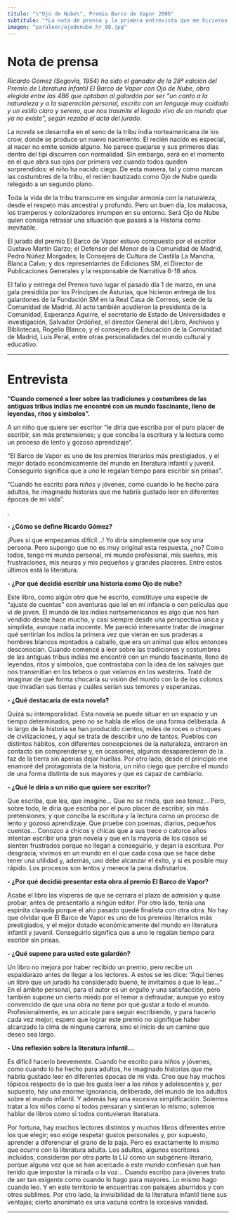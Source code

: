 ```yaml
---
titulo: "\"Ojo de Nube\", Premio Barco de Vapor 2006"
subtitulo: "*La nota de prensa y la primera entrevista que me hicieron.*"
imagen: "paraleer/ojodenube_hr_08.jpg"
---
```

# **Nota de prensa**

_Ricardo Gómez (Segovia, 1954) ha sido el ganador de la 28ª edición del
Premio de Literatura Infantil El Barco de Vapor con Ojo de Nube, obra elegida
entre las 486 que optaban al galardón por ser “un canto a la naturaleza y a
la superación personal, escrito con un lenguaje muy cuidado y un estilo claro
y sereno, que nos trasmite el legado vivo de un mundo que ya no existe”,
según rezaba el acta del jurado._

La novela se desarrolla en el seno de la tribu india norteamericana de los
crow, donde se produce un nuevo nacimiento. El recién nacido es especial, al
nacer no emite sonido alguno. No parece quejarse y sus primeros días dentro
del tipi discurren con normalidad. Sin embargo, será en el momento en el que
abra sus ojos por primera vez cuando todos queden sorprendidos: el niño ha
nacido ciego. De esta manera, tal y como marcan las costumbres de la tribu,
el recién bautizado como Ojo de Nube queda relegado a un segundo plano.

Toda la vida de la tribu transcurre en singular armonía con la naturaleza,
desde el respeto más ancestral y profundo. Pero un buen día, los malacosa,
los tramperos y colonizadores irrumpen en su entorno. Será Ojo de Nube quien
consiga retrasar una situación que pasará a la Historia como inevitable.

El jurado del premio El Barco de Vapor estuvo compuesto por el escritor
Gustavo Martín Garzo; el Defensor del Menor de la Comunidad de Madrid, Pedro
Núñez Morgades; la Consejera de Cultura de Castilla La Mancha, Blanca Calvo;
y dos representantes de Ediciones SM, el Director de Publicaciones Generales
y la responsable de Narrativa 6-18 años.

El fallo y entrega del Premio tuvo lugar el pasado día 1 de marzo, en una
gala presidida por los Príncipes de Asturias, que hicieron entrega de los
galardones de la Fundación SM en la Real Casa de Correos, sede de la
Comunidad de Madrid. Al acto también acudieron la presidenta de la Comunidad,
Esperanza Aguirre, el secretario de Estado de Universidades e investigación,
Salvador Ordóñez, el director General del Libro, Archivos y Bibliotecas,
Rogelio Blanco, y el consejero de Educación de la Comunidad de Madrid, Luis
Peral, entre otras personalidades del mundo cultural y educativo.

* * *

# **Entrevista**

**“Cuando comencé a leer sobre las tradiciones y costumbres de las antiguas
tribus indias me encontré con un mundo fascinante, lleno de leyendas, ritos y
símbolos”.**

A un niño que quiere ser escritor “le diría que escriba por el puro placer de
escribir, sin más pretensiones; y que conciba la escritura y la lectura como
un proceso de lento y gozoso aprendizaje”.

“El Barco de Vapor es uno de los premios literarios más prestigiados, y el
mejor dotado económicamente del mundo en literatura infantil y juvenil.
Conseguirlo significa que a uno le regalan tiempo para escribir sin prisas”.

“Cuando he escrito para niños y jóvenes, como cuando lo he hecho para
adultos, he imaginado historias que me habría gustado leer en diferentes
épocas de mi vida”.

.

**- ¿Cómo se define Ricardo Gómez?**

¡Pues sí que empezamos difícil…! Yo diría simplemente que soy una persona.
Pero supongo que no es muy original esta respuesta, ¿no? Como todos, tengo mi
mundo personal, mi mundo profesional, mis sueños, mis frustraciones, mis
neuras y mis pequeños y grandes placeres. Entre estos últimos está la
literatura.

**- ¿Por qué decidió escribir una historia como Ojo de nube?**

Este libro, como algún otro que he escrito, constituye una especie de “ajuste
de cuentas” con aventuras que leí en mi infancia o con películas que vi de
joven. El mundo de los indios norteamericanos es algo que nos han vendido
desde hace mucho, y casi siempre desde una perspectiva única y simplista,
aunque nada inocente. Me pareció interesante tratar de imaginar qué sentirían
los indios la primera vez que vieran en sus praderas a hombres blancos
montados a caballo, que era un animal que ellos entonces desconocían. Cuando
comencé a leer sobre las tradiciones y costumbres de las antiguas tribus
indias me encontré con un mundo fascinante, lleno de leyendas, ritos y
símbolos, que contrastaba con la idea de los salvajes que nos transmitían en
los tebeos o que veíamos en los westerns. Traté de imaginar de qué forma
chocaría su visión del mundo con la de los colonos que invadían sus tierras y
cuáles serían sus temores y esperanzas.

**- ¿Qué destacaría de esta novela?**

Quizá su intemporalidad. Esta novela se puede situar en un espacio y un
tiempo determinados, pero no se habla de ellos de una forma deliberada. A lo
largo de la historia se han producido cientos, miles de roces o choques de
civilizaciones, y aquí se trata de describir uno de tantos. Pueblos con
distintos hábitos, con diferentes concepciones de la naturaleza, entraron en
contacto sin comprenderse y, en ocasiones, algunos desaparecieron de la faz
de la tierra sin apenas dejar huellas. Por otro lado, desde el principio me
enamoré del protagonista de la historia, un niño ciego que percibe el mundo
de una forma distinta de sus mayores y que es capaz de cambiarlo.

**- ¿Qué le diría a un niño que quiere ser escritor?**

Que escriba, que lea, que imagine… Que no se rinda, que sea tenaz… Pero,
sobre todo, le diría que escriba por el puro placer de escribir, sin más
pretensiones; y que conciba la escritura y la lectura como un proceso de
lento y gozoso aprendizaje. Que pruebe con poemas, diarios, pequeños cuentos…
Conozco a chicos y chicas que a sus trece o catorce años intentan escribir
una gran novela y que en la mayoría de los casos se sienten frustrados porque
no llegan a conseguirlo, y dejan la escritura. Por desgracia, vivimos en un
mundo en el que cada cosa que se hace debe tener una utilidad y, además, uno
debe alcanzar el éxito, y si es posible muy rápido. Los procesos son lentos y
merece la pena disfrutarlos.

**- ¿Por qué decidió presentar esta obra al premio El Barco de Vapor?**

Acabé el libro las vísperas de que se cerrara el plazo de admisión y quise
probar, antes de presentarlo a ningún editor. Por otro lado, tenía una
espinita clavada porque el año pasado quedé finalista con otra obra. No hay
que olvidar que El Barco de Vapor es uno de los premios literarios más
prestigiados, y el mejor dotado económicamente del mundo en literatura
infantil y juvenil. Conseguirlo significa que a uno le regalan tiempo para
escribir sin prisas.

**- ¿Qué supone para usted este galardón?**

Un libro no mejora por haber recibido un premio, pero recibe un espaldarazo
antes de llegar a los lectores. A estos se les dice: “Aquí tienes un libro
que un jurado ha considerado bueno, te invitamos a que lo leas…” En el ámbito
personal, para el autor es un orgullo y una satisfacción, pero también supone
un cierto miedo por el temor a defraudar, aunque yo estoy convencido de que
una obra no tiene por qué gustar a todo el mundo. Profesionalmente, es un
acicate para seguir escribiendo, y para hacerlo cada vez mejor; espero que
lograr este premio no signifique haber alcanzado la cima de ninguna carrera,
sino el inicio de un camino que deseo sea largo.

**- Una reflexión sobre la literatura infantil…**

Es difícil hacerlo brevemente. Cuando he escrito para niños y jóvenes, como
cuando lo he hecho para adultos, he imaginado historias que me habría gustado
leer en diferentes épocas de mi vida. Creo que hay muchos tópicos respecto de
lo que les gusta leer a los niños y adolescentes y, por supuesto, hay una
enorme ignorancia, deliberada, del mundo de los adultos sobre el mundo
infantil. Y además hay una excesiva simplificación. Solemos tratar a los
niños como si todos pensaran y sintieran lo mismo; solemos hablar de libros
como si todos contuvieran literatura.

Por fortuna, hay muchos lectores distintos y muchos libros diferentes entre
los que elegir; eso exige respetar gustos personales y, por supuesto,
aprender a diferenciar el grano de la paja. Pero es exactamente lo mismo que
ocurre con la literatura adulta. Los adultos, algunos escritores incluidos,
consideran por otra parte la LIJ como un subgénero literario, porque alguna
vez que se han acercado a este mundo confiesan que han tenido que impostar la
mirada o la voz… Cuando escribo para jóvenes trato de ser tan exigente como
cuando lo hago para mayores. Lo mismo hago cuando leo. Y en este territorio
te encuentras con paisajes aburridos y con otros sublimes. Por otro lado, la
invisibilidad de la literatura infantil tiene sus ventajas; cierto anonimato
es una vacuna contra la excesiva vanidad.

* * *

